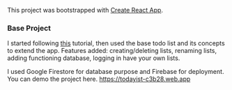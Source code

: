 This project was bootstrapped with [Create React App](https://github.com/facebook/create-react-app).

### Base Project

I started following [this](https://towardsdatascience.com/build-a-simple-todo-app-using-react-a492adc9c8a4) tutorial, then used the base todo list and its concepts to extend the app. Features added: creating/deleting lists, renaming lists, adding functioning database, logging in have your own lists.

I used Google Firestore for database purpose and Firebase for deployment. You can demo the project here. https://todayist-c3b28.web.app
